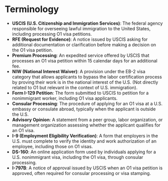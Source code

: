 # Terminology

* **USCIS (U.S. Citizenship and Immigration Services)**: The federal agency responsible for overseeing lawful immigration to the United States, including processing O1 visa petitions.
* **RFE (Request for Evidence)**: A notice issued by USCIS asking for additional documentation or clarification before making a decision on the O1 visa petition.
* **Premium Processing**: An expedited service offered by USCIS that processes an O1 visa petition within 15 calendar days for an additional fee.
* **NIW (National Interest Waiver)**: A provision under the EB-2 visa category that allows applicants to bypass the labor certification process by proving their work is in the national interest of the U.S. (Not directly related to O1 but relevant in the context of U.S. immigration).
* **Form I-129 Petition**: The form submitted to USCIS to petition for a nonimmigrant worker, including O1 visa applicants.
* **Consular Processing**: The procedure of applying for an O1 visa at a U.S. embassy or consulate abroad, typically when the applicant is outside the U.S.
* **Advisory Opinion**: A statement from a peer group, labor organization, or management organization assessing whether the applicant qualifies for an O1 visa.
* **I-9 (Employment Eligibility Verification)**: A form that employers in the U.S. must complete to verify the identity and work authorization of an employee, including those on O1 visas.
* **DS-160**: An online application form used by individuals applying for a U.S. nonimmigrant visa, including the O1 visa, through consular processing.
* **I-797B**: A notice of approval issued by USCIS when an O1 visa petition is approved, often required for consular processing or visa stamping.
